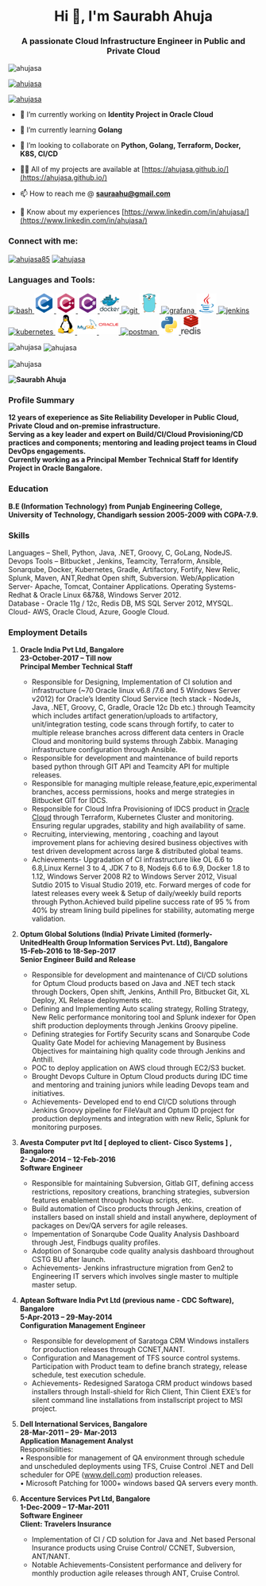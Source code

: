 <h1 align="center">Hi 👋, I'm Saurabh Ahuja</h1>
<h3 align="center">A passionate Cloud Infrastructure Engineer in Public and Private Cloud</h3>

<p align="left"> <img src="https://komarev.com/ghpvc/?username=ahujasa&label=Profile%20views&color=0e75b6&style=flat" alt="ahujasa" /> </p>

<p align="left"> <a href="https://github.com/ryo-ma/github-profile-trophy"><img src="https://github-profile-trophy.vercel.app/?username=ahujasa" alt="ahujasa" /></a> </p>

<p align="left"> <a href="https://twitter.com/ahujasa85" target="blank"><img src="https://img.shields.io/twitter/follow/ahujasa85?logo=twitter&style=for-the-badge" alt="ahujasa" /></a> </p>

- 🔭 I’m currently working on **Identity Project in Oracle Cloud**

- 🌱 I’m currently learning **Golang**

- 👯 I’m looking to collaborate on **Python, Golang, Terraform, Docker, K8S, CI/CD**

- 👨‍💻 All of my projects are available at [https://ahujasa.github.io/](https://ahujasa.github.io/)

- 📫 How to reach me @ **sauraahu@gmail.com**

- 📄 Know about my experiences [https://www.linkedin.com/in/ahujasa/](https://www.linkedin.com/in/ahujasa/)

<h3 align="left">Connect with me:</h3>
<p align="left">
<a href="https://twitter.com/ahujasa85" target="blank"><img align="center" src="https://raw.githubusercontent.com/rahuldkjain/github-profile-readme-generator/master/src/images/icons/Social/twitter.svg" alt="ahujasa85" height="30" width="40" /></a>
<a href="https://linkedin.com/in/ahujasa" target="blank"><img align="center" src="https://raw.githubusercontent.com/rahuldkjain/github-profile-readme-generator/master/src/images/icons/Social/linked-in-alt.svg" alt="ahujasa" height="30" width="40" /></a>
</p>

<h3 align="left">Languages and Tools:</h3>
<p align="left"> <a href="https://www.gnu.org/software/bash/" target="_blank"> <img src="https://www.vectorlogo.zone/logos/gnu_bash/gnu_bash-icon.svg" alt="bash" width="40" height="40"/> </a> <a href="https://www.cprogramming.com/" target="_blank"> <img src="https://raw.githubusercontent.com/devicons/devicon/master/icons/c/c-original.svg" alt="c" width="40" height="40"/> </a> <a href="https://www.w3schools.com/cpp/" target="_blank"> <img src="https://raw.githubusercontent.com/devicons/devicon/master/icons/cplusplus/cplusplus-original.svg" alt="cplusplus" width="40" height="40"/> </a> <a href="https://www.w3schools.com/cs/" target="_blank"> <img src="https://raw.githubusercontent.com/devicons/devicon/master/icons/csharp/csharp-original.svg" alt="csharp" width="40" height="40"/> </a> <a href="https://www.docker.com/" target="_blank"> <img src="https://raw.githubusercontent.com/devicons/devicon/master/icons/docker/docker-original-wordmark.svg" alt="docker" width="40" height="40"/> </a> <a href="https://git-scm.com/" target="_blank"> <img src="https://www.vectorlogo.zone/logos/git-scm/git-scm-icon.svg" alt="git" width="40" height="40"/> </a> <a href="https://golang.org" target="_blank"> <img src="https://raw.githubusercontent.com/devicons/devicon/master/icons/go/go-original.svg" alt="go" width="40" height="40"/> </a> <a href="https://grafana.com" target="_blank"> <img src="https://www.vectorlogo.zone/logos/grafana/grafana-icon.svg" alt="grafana" width="40" height="40"/> </a> <a href="https://www.java.com" target="_blank"> <img src="https://raw.githubusercontent.com/devicons/devicon/master/icons/java/java-original.svg" alt="java" width="40" height="40"/> </a> <a href="https://www.jenkins.io" target="_blank"> <img src="https://www.vectorlogo.zone/logos/jenkins/jenkins-icon.svg" alt="jenkins" width="40" height="40"/> </a> <a href="https://kubernetes.io" target="_blank"> <img src="https://www.vectorlogo.zone/logos/kubernetes/kubernetes-icon.svg" alt="kubernetes" width="40" height="40"/> </a> <a href="https://www.linux.org/" target="_blank"> <img src="https://raw.githubusercontent.com/devicons/devicon/master/icons/linux/linux-original.svg" alt="linux" width="40" height="40"/> </a> <a href="https://www.mysql.com/" target="_blank"> <img src="https://raw.githubusercontent.com/devicons/devicon/master/icons/mysql/mysql-original-wordmark.svg" alt="mysql" width="40" height="40"/> </a> <a href="https://www.oracle.com/" target="_blank"> <img src="https://raw.githubusercontent.com/devicons/devicon/master/icons/oracle/oracle-original.svg" alt="oracle" width="40" height="40"/> </a> <a href="https://postman.com" target="_blank"> <img src="https://www.vectorlogo.zone/logos/getpostman/getpostman-icon.svg" alt="postman" width="40" height="40"/> </a> <a href="https://www.python.org" target="_blank"> <img src="https://raw.githubusercontent.com/devicons/devicon/master/icons/python/python-original.svg" alt="python" width="40" height="40"/> </a> <a href="https://redis.io" target="_blank"> <img src="https://raw.githubusercontent.com/devicons/devicon/master/icons/redis/redis-original-wordmark.svg" alt="redis" width="40" height="40"/> </a> </p>

<p><img align="left" src="https://github-readme-stats.vercel.app/api/top-langs?username=ahujasa&show_icons=true&locale=en&layout=compact" alt="ahujasa" /></p>

<p>&nbsp;<img align="center" src="https://github-readme-stats.vercel.app/api?username=ahujasa&show_icons=true&locale=en" alt="ahujasa" /></p>

<p><img align="center" src="https://github-readme-streak-stats.herokuapp.com/?user=ahujasa&" alt="ahujasa" /></p>


__![Saurabh Ahuja](https://github.com/saurabhahujadev/saurabhahujadev.github.io/blob/master/SaurabhAhuja.jpg)__  

### Profile Summary


__12 years of exeperience as Site Reliability Developer in Public Cloud, Private Cloud and on-premise infrastructure.__  
__Serving as a key leader and expert on Build/CI/Cloud Provisioning/CD practices and components; mentoring and leading project teams in Cloud DevOps engagements.__  
__Currently working as a Principal Member Technical Staff for Identify Project in Oracle Bangalore.__  

### Education
__B.E (Information Technology) from Punjab Engineering College, University of Technology, Chandigarh session 2005-2009 with CGPA-7.9.__  

### Skills
Languages – Shell, Python,  Java, .NET, Groovy, C, GoLang, NodeJS. 
Devops Tools – Bitbucket , Jenkins, Teamcity, Terraform, Ansible, Sonarqube, Docker, Kubernetes, Gradle, Artifactory, Fortify, New Relic, Splunk, Maven, ANT,Redhat Open shift, Subversion. 
Web/Application Server- Apache, Tomcat, Container Applications. 
Operating Systems- Redhat & Oracle Linux 6&7&8, Windows Server 2012.  
Database - Oracle 11g / 12c, Redis DB, MS SQL Server 2012, MYSQL.  
Cloud- AWS, Oracle Cloud, Azure, Google Cloud.  

### Employment Details

1. __Oracle India Pvt Ltd, Bangalore  
23-October-2017 – Till now  
Principal Member Technical Staff__  
   * Responsible for Designing, Implementation of CI solution and infrastructure (~70 Oracle linux v6.8 /7.6 and 5 Windows Server v2012) for Oracle’s Identity Cloud Service (tech stack - NodeJs, Java, .NET, Groovy, C, Gradle, Oracle 12c Db etc.) through Teamcity which includes artifact generation/uploads to artifactory, unit/integration testing, code scans through fortify,  to cater to multiple release branches across different data centers in Oracle Cloud and monitoring build systems through Zabbix. Managing infrastructure configuration through Ansible.  
   * Responsible for development and maintenance of build reports based  python through GIT API and Teamcity API for multiple releases.  
   * Responsible for managing multiple release,feature,epic,experimental branches, access permissions, hooks and merge strategies in Bitbucket GIT for IDCS. 
   * Responsible for Cloud Infra Provisioning of IDCS product in [Oracle Cloud](https://www.oracle.com/in/cloud/sign-in.html) through Terraform, Kubernetes Cluster and monitoring. Ensuring regular upgrades, stability and high availability of same.  
   * Recruiting, interviewing, mentoring , coaching and layout improvement plans for achieving desired business objectives with test driven development across large  & distributed global teams.  
   * Achievements- Upgradation of CI infrastructure like OL 6.6 to 6.8,Linux Kernel 3 to 4,  JDK 7 to 8, Nodejs 6.6 to 6.9, Docker 1.8 to 1.12, Windows Server 2008 R2 to Windows Server 2012, Visual Sutdio 2015 to Visual Studio 2019,  etc. Forward merges of code for latest releases every week & Setup of daily/weekly build reports through Python.Achieved build  pipeline success rate of 95 % from 40% by stream lining build pipelines for stabiility, automating merge validation.   
2. __Optum Global Solutions (India) Private Limited (formerly- UnitedHealth Group Information Services Pvt. Ltd), Bangalore  
15-Feb-2016 to 18-Sep-2017  
Senior Engineer Build and Release__  
   * Responsible for development and maintenance of CI/CD solutions for Optum Cloud products based on Java and .NET tech stack through Dockers, Open shift, Jenkins, Anthill Pro, Bitbucket Git, XL Deploy, XL Release deployments etc. 
   * Defining and Implementing Auto scaling strategy, Rolling Strategy, New Relic performance monitoring tool and Splunk indexer for Open shift production deployments through Jenkins Groovy pipeline.
   * Defining strategies for Fortify Security scans and Sonarqube Code Quality Gate Model for achieving Management by Business Objectives for maintaining high quality code through Jenkins and Anthill.
   * POC to deploy application on AWS cloud through EC2/S3 bucket.
   * Brought Devops Culture in Optum Cloud products during IDC time and mentoring and training juniors while leading Devops team and initiatives.
   * Achievements- Developed end to end CI/CD solutions through Jenkins Groovy pipeline for FileVault and Optum ID project for production deployments  and integration with new Relic, Splunk for monitoring purposes.
3. __Avesta Computer pvt ltd [ deployed to client- Cisco Systems ] , Bangalore  
2- June-2014 – 12-Feb-2016  
Software Engineer__  
    * Responsible for maintaining  Subversion, Gitlab GIT, defining access restrictions, repository creations, branching strategies, subversion features enablement through hookup scripts, etc.
    * Build automation of Cisco products through Jenkins, creation of installers based on install shield and install anywhere, deployment of packages on Dev/QA servers for agile releases.
    * Impementation of Sonarqube Code Quality Analysis Dashboard through Jest, Findbugs quality profiles.
    * Adoption of Sonarqube code quality analysis dashboard throughout CSTG BU after launch.
    * Achievements- Jenkins infrastructure migration from Gen2 to Engineering IT servers which involves single master to multiple master setup.
4. __Aptean Software India Pvt Ltd (previous name - CDC Software), Bangalore  
5-Apr-2013 – 29-May-2014  
Configuration Management Engineer__  
    * Responsible for development of Saratoga CRM Windows installers for production releases through CCNET,NANT.  
    * Configuration and Management of TFS source control systems. Participation with Product team to define branch strategy, release schedule, test execution schedule.  
    * Achievements- Redesigned Saratoga CRM product windows based installers through Install-shield for Rich Client, Thin Client EXE’s for silent command line installations from installscript project to MSI project. 
    
5. __Dell International Services, Bangalore  
28-Mar-2011 – 29- Mar-2013  
Application Management Analyst__  
Responsibilities:  
    • Responsible for management of QA environment  through schedule and unscheduled deployments using TFS, Cruise Control .NET and Dell scheduler for OPE (www.dell.com) production releases.  
    • Microsoft Patching for 1000+ windows based QA servers every month.  

6. __Accenture Services Pvt Ltd, Bangalore  
1-Dec-2009 – 17-Mar-2011  
Software Engineer  
Client:  Travelers Insurance__  
    * Implementation of CI / CD solution for Java and .Net based Personal Insurance products using Cruise Control/ CCNET, Subversion, ANT/NANT.  
    * Notable Achievements-Consistent performance and delivery for monthly production agile releases through ANT, Cruise Control.  
